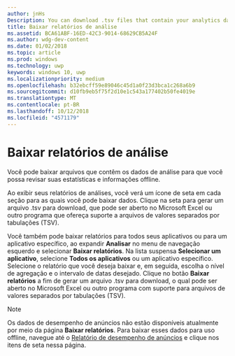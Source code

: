 ```yaml
---
author: jnHs
Description: You can download .tsv files that contain your analytics data so that you can review your stats and info offline.
title: Baixar relatórios de análise
ms.assetid: BCA61ABF-16ED-42C3-9014-68629CB5A24F
ms.author: wdg-dev-content
ms.date: 01/02/2018
ms.topic: article
ms.prod: windows
ms.technology: uwp
keywords: windows 10, uwp
ms.localizationpriority: medium
ms.openlocfilehash: b32ebcff59e89046c45d1a0f23d3bca1c268a6b9
ms.sourcegitcommit: d10fb9eb5f75f2d10e1c543a177402b50fe4019e
ms.translationtype: MT
ms.contentlocale: pt-BR
ms.lasthandoff: 10/12/2018
ms.locfileid: "4571179"
---
```

# <a name="download-analytics-reports"></a>Baixar relatórios de análise


Você pode baixar arquivos que contêm os dados de análise para que você possa revisar suas estatísticas e informações offline.

Ao exibir seus relatórios de análises, você verá um ícone de seta em cada seção para as quais você pode baixar dados. Clique na seta para gerar um arquivo .tsv para download, que pode ser aberto no Microsoft Excel ou outro programa que ofereça suporte a arquivos de valores separados por tabulações (TSV).

Você também pode baixar relatórios para todos seus aplicativos ou para um aplicativo específico, ao expandir **Analisar** no menu de navegação esquerdo e selecionar **Baixar relatórios**. Na lista suspensa **Selecionar um aplicativo**, selecione **Todos os aplicativos** ou um aplicativo específico. Selecione o relatório que você deseja baixar e, em seguida, escolha o nível de agregação e o intervalo de datas desejado. Clique no botão **Baixar relatórios** a fim de gerar um arquivo .tsv para download, o qual pode ser aberto no Microsoft Excel ou outro programa com suporte para arquivos de valores separados por tabulações (TSV).

> [!NOTE]
> Os dados de desempenho de anúncios não estão disponíveis atualmente por meio da página **Baixar relatórios**. Para baixar esses dados para uso offline, navegue até o [Relatório de desempenho de anúncios](advertising-performance-report.md) e clique nos itens de seta nessa página. 
